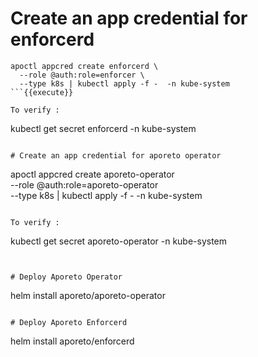 # Create an app credential for enforcerd

```
apoctl appcred create enforcerd \
  --role @auth:role=enforcer \
  --type k8s | kubectl apply -f -  -n kube-system
```{{execute}}

To verify :

```
kubectl get secret enforcerd -n kube-system
```{{execute}}

# Create an app credential for aporeto operator

```
apoctl appcred create aporeto-operator \
  --role @auth:role=aporeto-operator \
  --type k8s | kubectl apply -f -  -n kube-system
```{{execute}}

To verify :

```
kubectl get secret aporeto-operator -n kube-system
```{{execute}}


# Deploy Aporeto Operator

```
helm install aporeto/aporeto-operator
```{{execute}}

# Deploy Aporeto Enforcerd

```
helm install aporeto/enforcerd
```{{execute}}
